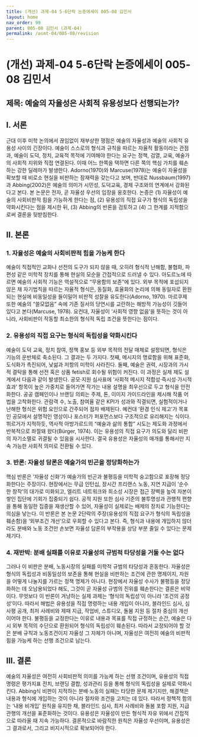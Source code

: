 ```yaml
---
title: (개선) 과제-04 5-6단락 논증에세이 005-08 김민서
layout: home
nav_order: 99
parent: 005-08 김민서 (과제-04)
permalink: /asmt-04/005-08/revision
---
```


# (개선) 과제-04 5-6단락 논증에세이 005-08 김민서 

## 제목: 예술의 자율성은 사회적 유용성보다 선행되는가?

## I. 서론

근대 이후 미학 논의에서 끊임없이 재부상한 쟁점은 예술의 자율성과 예술의 사회적 유용성 사이의 긴장이다. 예술이 스스로의 형식과 규칙을 따르는 자율적 활동이라는 관점과, 예술이 도덕, 정치, 교육적 목적에 기여해야 한다는 요구는 정책, 검열, 교육, 예술가의 사회적 지위와 직접 연결된다. 이때 어느 한쪽을 택하면 다른 쪽의 핵심 가치를 훼손하는 강한 딜레마가 발생한다. Adorno(1970)와 Marcuse(1978)는 예술이 자율성을 확보할 때 비로소 현실을 비판하는 잠재력을 갖는다고 보며, 반대로 Nussbaum(1997)과 Abbing(2002)은 예술의 의미가 시민성, 도덕교육, 경제 구조와의 연계에서 강화된다고 본다. 본 논문은 전자, 곧 자율성 우선의 입장을 옹호한다. 논증은 (1) 자율성이 예술의 사회비판적 힘을 가능하게 한다는 점, (2) 유용성의 직접 요구가 형식의 독립성을 약화시킨다는 점을 제시한 뒤, (3) Abbing의 반론을 검토하고 (4) 그 한계를 지적함으로써 결론을 뒷받침한다.

## II. 본론

### 1. 자율성은 예술의 사회비판적 힘을 가능케 한다

예술이 직접적인 교화나 선전의 도구가 되지 않을 때, 오히려 형식적 난해함, 불협화, 파편성 같은 미학적 장치를 통해 현실의 모순을 간접적으로 드러낼 수 있다. 아도르노에 따르면 예술의 사회적 기능은 역설적으로 “무용함의 보존”에 있다. 외부 목적에 포섭되지 않은 채 자기법칙을 따르는 자율적 형식은, 동질화, 효율화의 논리에 의해 동일자로 환원되는 현실에 비동일성을 들이밀어 비판적 성찰을 유도한다(Adorno, 1970). 마르쿠제 또한 예술의 “쓸모없음” 속에 기존 질서의 당연시를 교란하는 해방적 가능성이 깃들어 있다고 본다(Marcuse, 1978). 요컨대, 자율성이 ‘사회적 영향 없음’을 뜻하는 것이 아니라, 사회비판이 작동할 최소한의 형식적 독립 조건을 뜻한다는 점이다.

### 2. 유용성의 직접 요구는 형식의 독립성을 약화시킨다

예술이 도덕 교육, 정치 참여, 정책 홍보 등 외부 목적의 전달 매체로 설정되면, 형식은 기능의 운반체로 축소된다. 그 결과는 두 가지다. 첫째, 메시지의 명료함을 위해 표준화, 도식화가 촉진되어, 낯섦과 저항의 미학이 사라진다. 둘째, 예술은 권력, 시장과의 가시적 결탁을 통해 선전 혹은 상품 fetish로 회수될 위험이 커진다. 이 과정은 실제 제도 설계에서 다음과 같이 발생한다. 공모·지원 심사표에 ‘사회적 메시지 적합성·즉시성·가시적 효과’ 항목이 높은 가중치로 들어가면 작가는 내용 설명을 최우선으로 두고 형식을 안전화한다. 공공 캠페인이나 브랜딩 의뢰는 주제, 톤, 이미지 가이드라인을 제시해 작품 어법을 고착화한다. 관람객 수, 노출, 참여율 같은 KPI가 성과와 직결되면, 실험적이거나 난해한 형식은 위험 요인으로 간주되어 점차 배제된다. 예컨대 ‘환경 인식 제고’가 목표인 공모에서 설명적인 영상이나 포스터가 퍼포먼스보다 구조적으로 유리해지는 식이다. 뷔르거가 지적하듯, 역사적 아방가르드의 “예술과 삶의 통합” 시도는 제도화 과정에서 반복적으로 좌절돼 왔다(Bürger, 1974). 이는 유용성의 직접 요구가 의도와 달리 비판의 자기소멸로 귀결될 수 있음을 시사한다. 결국 유용성은 자율성의 매개를 통해서만 지속 가능한 사회적 의미로 전환될 수 있다.

### 3. 반론: 자율성 담론은 예술가의 빈곤을 정당화하는가

핵심 반론은 ‘자율성 신화’가 예술가의 빈곤과 불평등을 미학적 숭고함으로 포장해 정당화한다는 주장이다. 현장에서는 무급 인턴십, 장시간 프리랜스 노동, 지연 지급이 ‘순수한 창작’의 대가로 미화되고, 엘리트 네트워크와 희소성 시장은 접근 장벽을 높여 자본이 쌓인 집단에 기회가 집중되기 쉽다. 공적 지원 또한 심사 기준의 불투명성과 관행적 편향을 통해 동일한 집중을 재생산할 수 있어, 자율성이 실제로는 배제의 장치로 기능한다는 의심을 낳는다. 이 반론은 본 논문 2단락의 주장(유용성의 직접 요구가 형식의 독립성을 훼손함)을 ‘외부조건 개선’으로 우회할 수 있다고 본다. 즉, 형식과 내용에 개입하지 않더라도 분배와 노동 조건만 손보면 자율성 담론의 부작용을 상당 부분 줄일 수 있다는 문제 제기다.

### 4. 재반박: 분배 실패를 이유로 자율성의 규범적 타당성을 거둘 수는 없다

그러나 이 비판은 분배, 노동시장의 실패를 미학적 규범의 타당성과 혼동한다. 자율성은 형식의 독립성과 비동일성의 보존을 통해 현실을 비판하는 조건에 관한 명제이지, 자원을 어떻게 나눌지를 가르는 정책 명제가 아니다. 현장에서 자율성 수사가 불평등을 정당화하는 데 오남용되었다 해도, 그것이 곧 자율성 규범의 진위를 훼손한다는 결론은 비약이다. 무엇보다 이 반론이 겨냥하는 실제 과제는 ‘형식의 독립성’이 아니라 ‘조건의 공정성’이다. 따라서 해법은 유용성을 직접 명령하는 내용 개입이 아니라, 블라인드 심사, 심사평 공개, 최저 사례비와 제때 지급, 작업비, 스튜디오, 돌봄 지원 등 절차 중심의 개선이어야 한다. 불평등을 교정한다는 이유로 내용과 목표를 직접 규정하는 순간, 예술은 다시 외부 목적의 수단으로 환원되어 형식의 독립성이 훼손된다. 따라서 교정되어야 할 것은 분배 규칙과 노동조건이지 자율성 그 자체가 아니며, 자율성은 여전히 예술의 비판적 힘을 가능케 하는 선행 조건으로 남는다.

## III. 결론

예술의 자율성은 여전히 사회비판적 의미를 가능케 하는 선행 조건이며, 유용성의 직접 명령은 평가지표 전치, 브랜딩 결합, 성과관리 등을 통해 형식의 독립성을 실제로 약화시킨다. Abbing식 비판이 지적하는 분배·노동의 실패는 타당한 문제 제기지만, 해결책은 내용과 형식에 개입하는 것이 아니라 절차와 조건을 고치는 데 있다. 따라서 정책적 함의는 ‘내용 비개입’ 원칙을 유지한 채, 블라인드 심사, 최저 사례비와 돌봄 포함 지원, 지급 관행의 개선을 표준화하는 것이다. 유용성은 자율성이 만든 형식적 자유 위에서 간접적으로 따라올 때 지속 가능하다. 결론적으로 바람직한 원칙은 자율성 우선이며, 유용성은 그 결과로서, 그리고 비지시적으로 확보되어야 한다.

